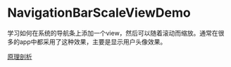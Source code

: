 # NavigationBarScaleViewDemo

学习如何在系统的导航条上添加一个view，然后可以随着滚动而缩放。通常在很多的app中都采用了这种效果，主要是显示用户头像效果。

[原理剖析](http://www.henishuo.com/nav-photo-scale/)

